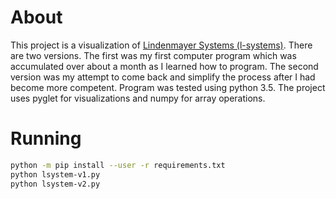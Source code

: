 # About
This project is a visualization of [Lindenmayer Systems (l-systems)](http://paulbourke.net/fractals/lsys/). There are two versions. The first was my first computer program which was accumulated over about a month as I learned how to program. The second version was my attempt to come back and simplify the process after I had become more competent. Program was tested using python 3.5. The project uses pyglet for visualizations and numpy for array operations.

# Running
```bash
python -m pip install --user -r requirements.txt
python lsystem-v1.py
python lsystem-v2.py
```

